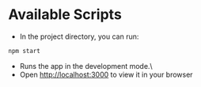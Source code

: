 # Available Scripts

- In the project directory, you can run:

```sh
npm start
```

- Runs the app in the development mode.\
- Open [http://localhost:3000](http://localhost:3000) to view it in your browser
